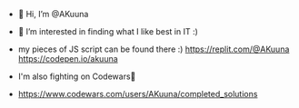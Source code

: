 - 👋 Hi, I’m @AKuuna

- 👀 I’m interested in finding what I like best in IT :)

- my pieces of JS script can be found there :)
https://replit.com/@AKuuna
https://codepen.io/akuuna
- I'm also fighting on Codewars🥁
- https://www.codewars.com/users/AKuuna/completed_solutions
